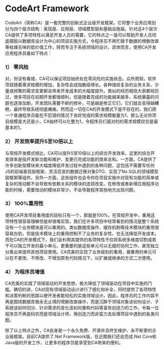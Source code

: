 CodeArt Framework
===================================

CodeArt（简称CA）是一套完整的创新式企业级开发框架。它将整个业务应用划分为四个层次结构：表现层、应用层、领域模型层和基础设施层。针对这4个层次CA提供了多项特性以满足开发人员的需要，它的特点之一是可以帮助开发人员彻底摆脱以数据库设计为中心的项目实施方式，令程序员不再忙碌于数据的增删改查等枯燥无味的低价值工作，转而专注于系统领域的设计。具体而言，使用CA开发应用程序具备如下特点：

### 1）	零风险

对，你没有看错，CA可以保证项目始终处在零风险的实施状态。众所周知，软件项目随着需求规模的增加，复杂性会成指数级增长。各种错综复杂的业务关系、少量或频繁的需求变更都会带来开发成本的大幅度提升。类似的经历相信大家都经历过，很多项目在初期开发都很顺利，但是随着完成的功能越来越多，系统暴露的问题也逐渐加剧，开发团队需要不断的修补，可是越是修正它们，它们就会变得越糟糕，最终导致系统彻底瘫痪。然而这一切在CA的开发模式下是不存在的，我们把一个普通程序员能在不犯错的情况下良好完成的需求规模衡量为1，那么无论你项目规模是大还是小，CA始终可以化整为1，令程序员们面对的的需求规模仅仅是最基本的1。

### 2）	开发效率提升5至10倍以上

与常规开发模式相比，CA可以提升5至10倍以上的综合开发效率。这里的综合开发效率是指开发新功能和维护、变更已完成功能的效率总和。一方面，CA提供了许多创新型模块来大幅度降低开发过程中遇到的各种问题，这包括不需要写任何JS的前端表现层框架、灵活百变的数据迁移对象DTO、实现了No SQL的领域模型层框架等组件。另外一方面，这些组件也会令你在项目实施中对现有功能的简单或复杂的改动都不会导致有依赖关系的模块的连锁改变。在修改或者新增应用程序功能的时候，需要改动的模块非常少，不会导致程序其他地方出现问题。

### 3）	100%重用性

使用CA开发项目重用度的目标只有一个，那就是100%。在常规开发中，重用这项特性很容易理解但是却很难实现，我们在许多项目中经常看到的情况是整个系统没有一个业务模块是可以重用的。类似数据库操作、缓存机制等技术模块的重用很容易办到，但是技术模块上的重用控制不了业务的复杂性，也无法降低开发成本。而在CA的开发模式下，我们会利用其提供的各项特性不仅将系统多维度切割成若干可以独立开发的最小单元，更重要的是这些单元可以无缝的协同工作，甚至独立分离出来提供其他项目使用。CA完美的实现了业务级别的重用，被重用的单元可以在不更改、不修改、不增加原有代码情况下，以扩展或继承的方式二次使用。

### 4）	为程序员增值

CA完美的实践了领域驱动的开发思想，极大降低了领域驱动在项目中实施的门槛。确切的讲，CA对现有领域驱动设计进行了细化和补全，同时提供了各项特性和决策判断的思路以便开发者能轻松的实施领域设计。因此，程序员的工作内容不再是围绕数据库做永无止境的增删改查操作，而是沉醉于领域对象该如何设计、子系统该如何切分、针对需求的变化该如何重构代码等富有创造力的工作，令每一位程序员不再是码农而是领域设计师，用创造力而非蛮力去处理项目中遇到的各类问题。

除了以上特点之外，CA自身是一个永久免费、开源并且终生维护、永不断更的企业级框架。目前CA提供了.Net Framework版，在近期我们还会完成.Net Core和Java版的开发工作，让更多的程序员能享受到CA带来的便利。

